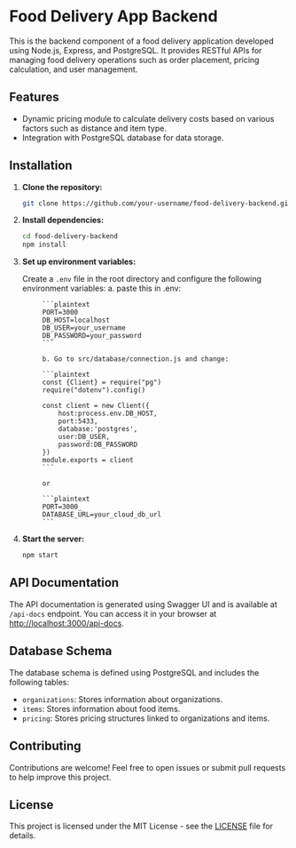 # Food Delivery App Backend

This is the backend component of a food delivery application developed using Node.js, Express, and PostgreSQL. It provides RESTful APIs for managing food delivery operations such as order placement, pricing calculation, and user management.

## Features

- Dynamic pricing module to calculate delivery costs based on various factors such as distance and item type.
- Integration with PostgreSQL database for data storage.

## Installation

1.  **Clone the repository:**

    ```bash
    git clone https://github.com/your-username/food-delivery-backend.git
    ```

2.  **Install dependencies:**

    ```bash
    cd food-delivery-backend
    npm install
    ```

3.  **Set up environment variables:**

    Create a `.env` file in the root directory and configure the following environment variables:
             a. paste this in .env:

             ```plaintext
             PORT=3000
             DB_HOST=localhost
             DB_USER=your_username
             DB_PASSWORD=your_password
             ```

             b. Go to src/database/connection.js and change:

             ```plaintext
             const {Client} = require("pg")
             require("dotenv").config()

             const client = new Client({
                 host:process.env.DB_HOST,
                 port:5433,
                 database:'postgres',
                 user:DB_USER,
                 password:DB_PASSWORD
             })
             module.exports = client
             ```

             or

             ```plaintext
             PORT=3000_
             DATABASE_URL=your_cloud_db_url
             ```

4.  **Start the server:**

    ```bash
    npm start
    ```

## API Documentation

The API documentation is generated using Swagger UI and is available at `/api-docs` endpoint. You can access it in your browser at [http://localhost:3000/api-docs](http://localhost:3000/api-docs).

## Database Schema

The database schema is defined using PostgreSQL and includes the following tables:

- `organizations`: Stores information about organizations.
- `items`: Stores information about food items.
- `pricing`: Stores pricing structures linked to organizations and items.

## Contributing

Contributions are welcome! Feel free to open issues or submit pull requests to help improve this project.

## License

This project is licensed under the MIT License - see the [LICENSE](LICENSE) file for details.

